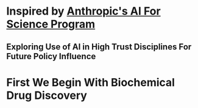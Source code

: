 # Inspired by [Anthropic's AI For Science Program](https://www.anthropic.com/news/ai-for-science-program)

## Exploring Use of AI in High Trust Disciplines For Future Policy Influence

# First We Begin With Biochemical Drug Discovery
